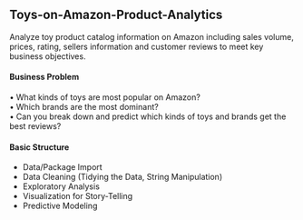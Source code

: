 ## Toys-on-Amazon-Product-Analytics
Analyze toy product catalog information on Amazon including sales volume, prices, rating, sellers information and customer reviews to meet key business objectives.


#### Business Problem
•	What kinds of toys are most popular on Amazon?   
•	Which brands are the most dominant?    
•	Can you break down and predict which kinds of toys and brands get the best reviews? 

#### Basic Structure
- Data/Package Import 
- Data Cleaning (Tidying the Data, String Manipulation)
- Exploratory Analysis
- Visualization for Story-Telling 
- Predictive Modeling

